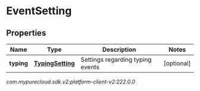 # EventSetting


## Properties

| Name | Type | Description | Notes |
| ------------ | ------------- | ------------- | ------------- |
| **typing** | [**TypingSetting**](TypingSetting) | Settings regarding typing events |  [optional] |




_com.mypurecloud.sdk.v2:platform-client-v2:222.0.0_
